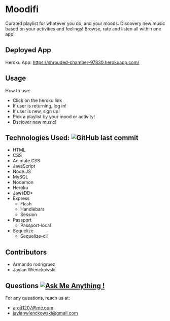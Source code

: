 # Moodifi
Curated playlist for whatever you do, and your moods. Discovery new music based on your activities and feelings! Browse, rate and listen all within one app!

## Deployed App
Heroku App: https://shrouded-chamber-97830.herokuapp.com/

 ## Usage
 How to use:
  - Click on the heroku link
  - If user is returning, log in!
  - If user is new, sign up! 
  - Pick a playlist by your mood or activity!
  - Dsciover new music!
  
 ## Technologies Used: ![GitHub last commit](https://img.shields.io/github/languages/top/arod1207/Moodifi)
- HTML
- CSS
- Animate.CSS
- JavaScript
- Node.JS
- MySQL
- Nodemon
- Heroku
- JawsDB*
- Express
	 - Flash
	 - Handlebars
	 - Session
- Passport
	 - Passport-local
- Sequelize
	 - Sequelize-cli
      
## Contributors
 - Armando rodrigruez
 - Jaylan Wienckowski
  
## Questions   [![Ask Me Anything !](https://img.shields.io/badge/Ask%20me-anything-1abc9c.svg)](https://GitHub.com/Naereen/ama)
  
  For any queations, reach us at:
  - arod1207@me.com
  - jaylanwienckowski@gmail.com
